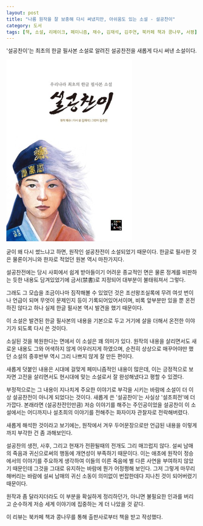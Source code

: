 ```yaml
---
layout: post
title: "나름 원작을 잘 보충해 다시 써냈지만, 아쉬움도 있는 소설 - 설공찬이"
category: 도서
tags: [책, 소설, 리메이크, 페미니즘, 채수, 김재석, 김주연, 북카페 책과 콩나무, 서평]
---
```


'설공찬이'는
최초의 한글 필사본 소설로 알려진 설공찬전을 새롭게 다시 써낸 소설이다.

![표지](/images/sulgongchani-book-h480.jpg)

굳이 왜 다시 썼느냐고 하면, 원작인 설공찬전이 소설되었기 때문이다.
한글로 필사한 것은 물론이거니와
한자로 적었던 원본 역시 마찬가지다.

설공찬전에는 당시 사회에서 쉽게 받아들이기 어려운 종교적인 면은 물론
정계를 비판하는 듯한 내용도 담겨있었기에
금서(禁書)로 지정되어 대부분이 불태워져서 그렇다.

그래도 그 모습을 조금이나마 짐작해볼 수 있었던 것은
조선왕조실록에 무려 여섯 번이나 언급이 되며 무엇이 문제인지 등이 기록되어있어서이며,
비록 앞부분만 있을 뿐 온전하진 않다고 하나 실제 한글 필사본 역시 발견을 했기 때문이다.

이 소설은 발견된 한글 필사본의 내용을 기본으로 두고
거기에 살을 더해서 온전한 이야기가 되도록 다시 쓴 것이다.

소실된 것을 복원한다는 면에서 이 소설은 꽤 의미가 있다.
원작의 내용을 살리면서도 새로운 내용도 그와 어색하지 않게 어우러지게 하였으며,
순전히 상상으로 매꾸어야만 했던 소설의 중후반부 역시 그리 나쁘지 않게 잘 만든 편이다.

새롭게 덧붙인 내용은 시대에 걸맞게 페미니즘적인 내용이 많은데,
이는 긍정적으로 보자면 고전을 살리면서도 현시대에 맞는 소설로서 잘 완성해냈다고 평할 수 있겠다.

부정적으로는 그 내용이 지나치게 주요한 이야기로 부각을 시키는 바람에
소설이 더 이상 설공찬전이 아니게 되었다는 것이다.
새롭게 쓴 '설공찬이'는 사실상 '설초희전'에 더 가깝다.
본래라면 (설공찬전인만큼) 저승 이야기를 해주는 주인공이었을 설공찬이
이 소설에서는 어디까지나 설초희의 이야기를 전해주는 화자이자 관찰자로 전락해버렸다.

새롭게 해석한 것이라고 보기에는,
원작에서 겨우 두어문장으로만 언급된 내용을 이렇게까지 부각한 건 좀 과해보인다.

설공찬의 생전, 사후, 그리고 현재가 전환될때의 전개도 그리 매끄럽지 않다.
설씨 남매의 죽음과 귀신으로써의 행동에 개연성이 부족하기 때문이다.
이는 애초에 원작이 정승에서의 이야기를 주요하게 생각하여
이들의 이른 죽음에 별 다른 사연을 부여하지 않았기 때문인데
그것을 그대로 유지하는 바람에 뭔가 어정쩡해 보인다.
그저 그렇게 마무리해버리는 바람에 설씨 남매의 귀신 소동이 의미없이 번잡한데다 지나친 것이 되어버렸기 때문이다.

원작과 좀 달라지더라도 이 부분을 확실하게 정리하던가,
아니면 불필요한 인과를 버리고 순수하게 저승 세계 이야기에 집중하는 게 더 나았을 것 같다.



<div class="im im-info">
이 리뷰는 북카페 책과 콩나무를 통해 출판사로부터 책을 받고 작성했다.
</div>
